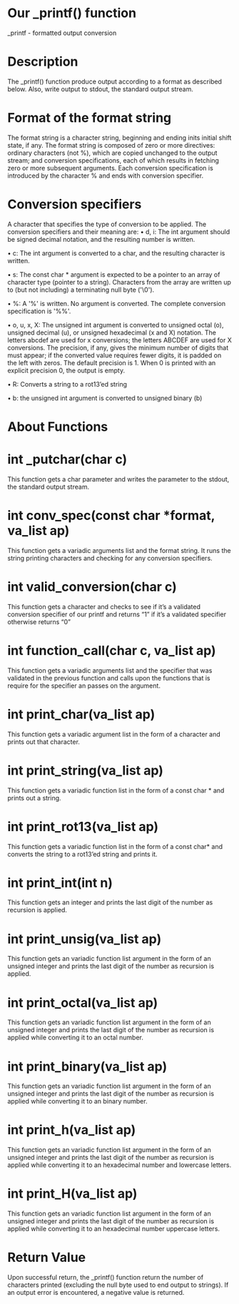 # Our _printf() function
_printf - formatted output conversion
# Description
The _printf() function produce output according to a format as described below. Also, write output to stdout, the standard output stream.
# Format of the format string
The format string is a character string, beginning and ending inits initial shift state, if any. The format string is composed of zero or more directives: ordinary characters (not %), which are copied unchanged to the output stream; and conversion specifications, each of which results in fetching zero or more subsequent arguments. Each conversion specification is introduced by the character % and ends with conversion specifier.
# Conversion specifiers
A character that specifies the type of conversion to be applied. The conversion specifiers and their meaning are:
• d, i: The int argument should be signed decimal notation, and the resulting number is written. 

• c: The int argument is converted to a char, and the resulting character is written. 

• s: The const char * argument is expected to be a pointer to an array of character type (pointer to a string). Characters from the array are written up to (but not including) a terminating null byte ('\0'). 

• %: A '%' is written. No argument is converted. The complete conversion specification is '%%'. 

• o, u, x, X: The unsigned int argument is converted to unsigned octal (o), unsigned decimal (u), or unsigned hexadecimal (x and X) notation. The letters abcdef are used for x conversions; the letters ABCDEF are used for X conversions. The precision, if any, gives the minimum number of digits that must appear; if the converted value requires fewer digits, it is padded on the left with zeros. The default precision is 1. When 0 is printed with an explicit precision 0, the output is empty.

• R: Converts a string to a rot13’ed string

• b: the unsigned int argument is converted to unsigned binary (b)

#	About Functions

# int _putchar(char c)
This function gets a char parameter and writes the parameter to the stdout, the standard output stream.

# int conv_spec(const char *format, va_list ap)
This function gets a variadic arguments list and the format string. It runs the string printing characters and checking for any conversion specifiers.
# int valid_conversion(char c)
This function gets a character and checks to see if it’s a validated conversion specifier of our printf and returns “1” if it’s a validated specifier otherwise returns “0”
# int function_call(char c, va_list ap)
This function gets a variadic arguments list and the specifier that was validated in the previous function and calls upon the functions that is require for the specifier an passes on the argument.
# int print_char(va_list ap)
This function gets a variadic argument list in the form of a character and prints out that character.
# int print_string(va_list ap)
This function gets a variadic function list in the form of a const char * and prints out a string. 
# int print_rot13(va_list ap)
This function gets a variadic function list in the form of a const char* and converts the string to a rot13’ed string and prints it.
# int print_int(int n)
This function gets an integer and prints the last digit of the number as recursion is applied.
# int print_unsig(va_list ap)
This function gets an variadic function list argument in the form of an unsigned integer and prints the last digit of the number as recursion is applied.
# int print_octal(va_list ap)
This function gets an variadic function list argument in the form of an unsigned integer and prints the last digit of the number as recursion is applied while converting it to an octal number.
# int print_binary(va_list ap)
This function gets an variadic function list argument in the form of an unsigned integer and prints the last digit of the number as recursion is applied while converting it to an binary number.
# int print_h(va_list ap)
This function gets an variadic function list argument in the form of an unsigned integer and prints the last digit of the number as recursion is applied while converting it to an hexadecimal number and lowercase letters.
# int print_H(va_list ap)
This function gets an variadic function list argument in the form of an unsigned integer and prints the last digit of the number as recursion is applied while converting it to an hexadecimal number uppercase letters.
#	Return Value
Upon successful return, the _printf() function return the number of characters printed (excluding the null byte used to end output to strings).
If an output error is encountered, a negative value is returned.


